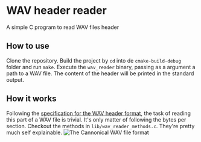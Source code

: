 # WAV header reader
A simple C program to read WAV files header

## How to use
Clone the repository. Build the project by `cd` into de `cmake-build-debug` folder and run `make`.
Execute the `wav_reader` binary, passing as a argument a path to a WAV file. The content of the header will be printed in the standard output.

## How it works
Following the [specification for the WAV header format](http://soundfile.sapp.org/doc/WaveFormat/), the task of reading this part of a WAV file is trivial.
It's only matter of following the bytes per section. Checkout the methods in `lib/wav_reader_methods.c`. They're pretty much self explainable.
![The Cannonical WAV file format](http://soundfile.sapp.org/doc/WaveFormat/wav-sound-format.gif)
